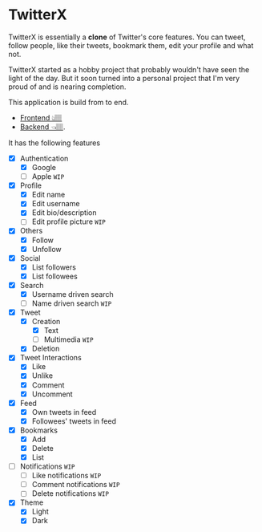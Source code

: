 # TwitterX

TwitterX is essentially a **clone** of Twitter's core features. You can tweet, follow people, like their tweets, bookmark them, edit your profile and what not.

TwitterX started as a hobby project that probably wouldn't have seen the light of the day. But it soon turned into a personal project that I'm very proud of and is nearing completion.

This application is build from to end.

-   [Frontend 👆🏽](https://github.com/m-zaink/TonyStark)
-   [Backend 👈🏽](https://github.com/m-zaink/NickFury).

It has the following features

-   [x] Authentication
    -   [x] Google
    -   [ ] Apple `WIP`
-   [x] Profile
    -   [x] Edit name
    -   [x] Edit username
    -   [x] Edit bio/description
    -   [ ] Edit profile picture `WIP`
-   [x] Others
    -   [x] Follow
    -   [x] Unfollow
-   [x] Social
    -   [x] List followers
    -   [x] List followees
-   [x] Search
    -   [x] Username driven search
    -   [ ] Name driven search `WIP`
-   [x] Tweet
    -   [x] Creation
        -   [x] Text
        -   [ ] Multimedia `WIP`
    -   [x] Deletion
-   [x] Tweet Interactions
    -   [x] Like
    -   [x] Unlike
    -   [x] Comment
    -   [x] Uncomment
-   [x] Feed
    -   [x] Own tweets in feed
    -   [x] Followees' tweets in feed
-   [x] Bookmarks
    -   [x] Add
    -   [x] Delete
    -   [x] List
-   [ ] Notifications `WIP`
    -   [ ] Like notifications `WIP`
    -   [ ] Comment notifications `WIP`
    -   [ ] Delete notifications `WIP`
-   [x] Theme
    -   [x] Light
    -   [x] Dark
